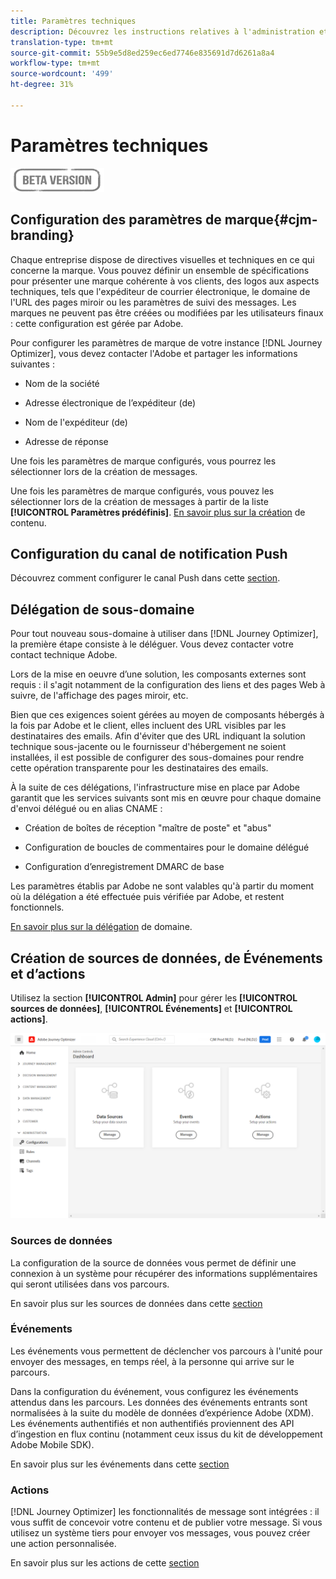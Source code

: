 ```yaml
---
title: Paramètres techniques
description: Découvrez les instructions relatives à l'administration et aux paramètres
translation-type: tm+mt
source-git-commit: 55b9e5d8ed259ec6ed7746e835691d7d6261a8a4
workflow-type: tm+mt
source-wordcount: '499'
ht-degree: 31%

---
```


# Paramètres techniques

![](assets/do-not-localize/badge.png)

## Configuration des paramètres de marque{#cjm-branding}

Chaque entreprise dispose de directives visuelles et techniques en ce qui concerne la marque. Vous pouvez définir un ensemble de spécifications pour présenter une marque cohérente à vos clients, des logos aux aspects techniques, tels que l&#39;expéditeur de courrier électronique, le domaine de l&#39;URL des pages miroir ou les paramètres de suivi des messages.
Les marques ne peuvent pas être créées ou modifiées par les utilisateurs finaux : cette configuration est gérée par Adobe.

Pour configurer les paramètres de marque de votre instance [!DNL Journey Optimizer], vous devez contacter l&#39;Adobe et partager les informations suivantes :

* Nom de la société

* Adresse électronique de l’expéditeur (de)

* Nom de l&#39;expéditeur (de)

* Adresse de réponse

Une fois les paramètres de marque configurés, vous pourrez les sélectionner lors de la création de messages.

Une fois les paramètres de marque configurés, vous pouvez les sélectionner lors de la création de messages à partir de la liste **[!UICONTROL Paramètres prédéfinis]**. [En savoir plus sur la création](create-message.md) de contenu.

## Configuration du canal de notification Push

Découvrez comment configurer le canal Push dans cette [section](configure-push.md).

## Délégation de sous-domaine

Pour tout nouveau sous-domaine à utiliser dans [!DNL Journey Optimizer], la première étape consiste à le déléguer. Vous devez contacter votre contact technique Adobe.

Lors de la mise en oeuvre d’une solution, les composants externes sont requis : il s&#39;agit notamment de la configuration des liens et des pages Web à suivre, de l&#39;affichage des pages miroir, etc.

Bien que ces exigences soient gérées au moyen de composants hébergés à la fois par Adobe et le client, elles incluent des URL visibles par les destinataires des emails.  Afin d&#39;éviter que des URL indiquant la solution technique sous-jacente ou le fournisseur d&#39;hébergement ne soient installées, il est possible de configurer des sous-domaines pour rendre cette opération transparente pour les destinataires des emails.

À la suite de ces délégations, l&#39;infrastructure mise en place par Adobe garantit que les services suivants sont mis en œuvre pour chaque domaine d&#39;envoi délégué ou en alias CNAME :

* Création de boîtes de réception &quot;maître de poste&quot; et &quot;abus&quot;

* Configuration de boucles de commentaires pour le domaine délégué

* Configuration d’enregistrement DMARC de base

Les paramètres établis par Adobe ne sont valables qu&#39;à partir du moment où la délégation a été effectuée puis vérifiée par Adobe, et restent fonctionnels.

[En savoir plus sur la délégation](https://helpx.adobe.com/fr/campaign/kb/domain-name-delegation.html) de domaine.


## Création de sources de données, de Événements et d’actions

Utilisez la section **[!UICONTROL Admin]** pour gérer les **[!UICONTROL sources de données]**, **[!UICONTROL Événements]** et **[!UICONTROL actions]**.

![](assets/admin-menu.png)

### Sources de données

La configuration de la source de données vous permet de définir une connexion à un système pour récupérer des informations supplémentaires qui seront utilisées dans vos parcours.

En savoir plus sur les sources de données dans cette [section](../using/datasource/about-data-sources.md)

### Événements

Les événements vous permettent de déclencher vos parcours à l&#39;unité pour envoyer des messages, en temps réel, à la personne qui arrive sur le parcours.

Dans la configuration du événement, vous configurez les événements attendus dans les parcours. Les données des événements entrants sont normalisées à la suite du modèle de données d’expérience Adobe (XDM). Les événements authentifiés et non authentifiés proviennent des API d’ingestion en flux continu (notamment ceux issus du kit de développement Adobe Mobile SDK).

En savoir plus sur les événements dans cette [section](../using/event/about-events.md)

### Actions

[!DNL Journey Optimizer] les fonctionnalités de message sont intégrées : il vous suffit de concevoir votre contenu et de publier votre message. Si vous utilisez un système tiers pour envoyer vos messages, vous pouvez créer une action personnalisée.

En savoir plus sur les actions de cette [section](../using/action/action.md)

